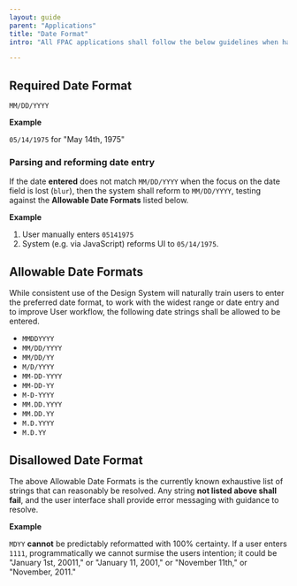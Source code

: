 ```yaml
---
layout: guide
parent: "Applications"
title: "Date Format"
intro: "All FPAC applications shall follow the below guidelines when handling date entered into the application."

---
```


## Required Date Format

`MM/DD/YYYY`

**Example**

`05/14/1975` for "May 14th, 1975"

### Parsing and reforming date entry

If the date **entered** does not match `MM/DD/YYYY` when the focus on the date field is lost (`blur`), then the system shall reform to `MM/DD/YYYY`, testing against the **Allowable Date Formats** listed below.

**Example**

1. User manually enters `05141975`
1. System (e.g. via JavaScript) reforms UI to `05/14/1975`.

## Allowable Date Formats

While consistent use of the Design System will naturally train users to enter the preferred date format, to work with the widest range or date entry and to improve User workflow, the following date strings shall be allowed to be entered.

 * `MMDDYYYY`
 * `MM/DD/YYYY`
 * `MM/DD/YY`
 * `M/D/YYYY`
 * `MM-DD-YYYY`
 * `MM-DD-YY`
 * `M-D-YYYY`
 * `MM.DD.YYYY`
 * `MM.DD.YY`
 * `M.D.YYYY`
 * `M.D.YY`

## Disallowed Date Format

The above Allowable Date Formats is the currently known exhaustive list of strings that can reasonably be resolved. Any string **not listed above shall fail**, and the user interface shall provide error messaging with guidance to resolve.

**Example**

`MDYY` **cannot** be predictably reformatted with 100% certainty. If a user enters `1111`, programmatically we cannot surmise the users intention; it could be "January 1st, 20011," or "January 11, 2001," or "November 11th," or "November, 2011."
